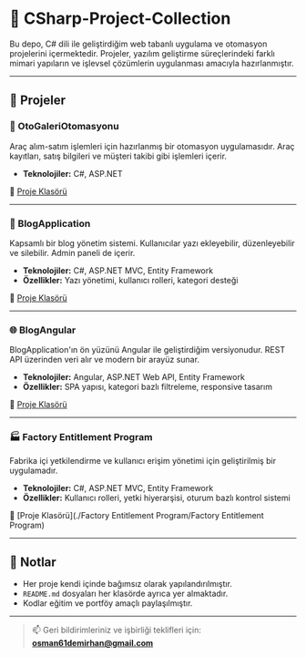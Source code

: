 # 🧩 CSharp-Project-Collection

Bu depo, C# dili ile geliştirdiğim web tabanlı uygulama ve otomasyon projelerini içermektedir. Projeler, yazılım geliştirme süreçlerindeki farklı mimari yapıların ve işlevsel çözümlerin uygulanması amacıyla hazırlanmıştır.

---

## 📁 Projeler

### 🚗 OtoGaleriOtomasyonu
Araç alım-satım işlemleri için hazırlanmış bir otomasyon uygulamasıdır. Araç kayıtları, satış bilgileri ve müşteri takibi gibi işlemleri içerir.

- **Teknolojiler:** C#, ASP.NET

📁 [Proje Klasörü](./OtoGaleriOtomasyonu)

---

### 📰 BlogApplication
Kapsamlı bir blog yönetim sistemi. Kullanıcılar yazı ekleyebilir, düzenleyebilir ve silebilir. Admin paneli de içerir.

- **Teknolojiler:** C#, ASP.NET MVC, Entity Framework
- **Özellikler:** Yazı yönetimi, kullanıcı rolleri, kategori desteği

📁 [Proje Klasörü](./BlogApplication)

---

### 🌐 BlogAngular
BlogApplication'ın ön yüzünü Angular ile geliştirdiğim versiyonudur. REST API üzerinden veri alır ve modern bir arayüz sunar.

- **Teknolojiler:** Angular, ASP.NET Web API, Entity Framework
- **Özellikler:** SPA yapısı, kategori bazlı filtreleme, responsive tasarım

📁 [Proje Klasörü](./BlogAngular)

---

### 🏭 Factory Entitlement Program
Fabrika içi yetkilendirme ve kullanıcı erişim yönetimi için geliştirilmiş bir uygulamadır.

- **Teknolojiler:** C#, ASP.NET MVC, Entity Framework
- **Özellikler:** Kullanıcı rolleri, yetki hiyerarşisi, oturum bazlı kontrol sistemi

📁 [Proje Klasörü](./Factory Entitlement Program/Factory Entitlement Program)

---

## 📌 Notlar

- Her proje kendi içinde bağımsız olarak yapılandırılmıştır.
- `README.md` dosyaları her klasörde ayrıca yer almaktadır.
- Kodlar eğitim ve portföy amaçlı paylaşılmıştır.

---

> 📫 Geri bildirimleriniz ve işbirliği teklifleri için: **osman61demirhan@gmail.com**


